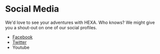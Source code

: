# Social Media

We'd love to see your adventures with HEXA. Who knows? We might give you a shout-out on one of our social profiles.

* [Facebook](https://www.facebook.com/VincrossRobotics)
* [Twitter](https://twitter.com/vincrosshexa)
* Youtube



